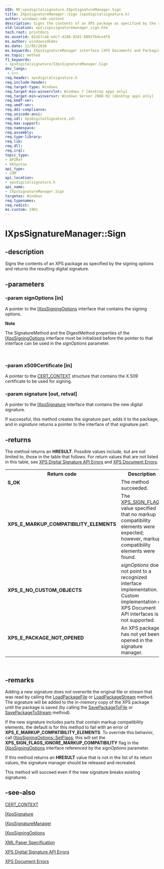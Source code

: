 ```yaml
---
UID: NF:xpsdigitalsignature.IXpsSignatureManager.Sign
title: IXpsSignatureManager::Sign (xpsdigitalsignature.h)
author: windows-sdk-content
description: Signs the contents of an XPS package as specified by the signing options and returns the resulting digital signature.
old-location: xps\ixpssignaturemanager_sign.htm
tech.root: printdocs
ms.assetid: 82a57ca8-edc7-4248-92d1-8092f6dce4f8
ms.author: windowssdkdev
ms.date: 12/05/2018
ms.keywords: IXpsSignatureManager interface [XPS Documents and Packaging],Sign method, IXpsSignatureManager.Sign, IXpsSignatureManager::Sign, Sign, Sign method [XPS Documents and Packaging], Sign method [XPS Documents and Packaging],IXpsSignatureManager interface, xps.ixpssignaturemanager_sign, xpsdigitalsignature/IXpsSignatureManager::Sign
ms.topic: method
f1_keywords:
- xpsdigitalsignature/IXpsSignatureManager.Sign
dev_langs:
 - c++
req.header: xpsdigitalsignature.h
req.include-header: 
req.target-type: Windows
req.target-min-winverclnt: Windows 7 [desktop apps only]
req.target-min-winversvr: Windows Server 2008 R2 [desktop apps only]
req.kmdf-ver: 
req.umdf-ver: 
req.ddi-compliance: 
req.unicode-ansi: 
req.idl: XpsDigitalSignature.idl
req.max-support: 
req.namespace: 
req.assembly: 
req.type-library: 
req.lib: 
req.dll: 
req.irql: 
topic_type:
- APIRef
- kbSyntax
api_type:
- COM
api_location:
- xpsdigitalsignature.h
api_name:
- IXpsSignatureManager.Sign
targetos: Windows
req.typenames: 
req.redist: 
ms.custom: 19H1
---
```


# IXpsSignatureManager::Sign


## -description


Signs the contents of an  XPS package as specified by the signing options and returns the resulting digital signature.


## -parameters




### -param signOptions [in]

A pointer to the <a href="https://docs.microsoft.com/windows/desktop/api/xpsdigitalsignature/nn-xpsdigitalsignature-ixpssigningoptions">IXpsSigningOptions</a> interface that contains the  signing options.

<div class="alert"><b>Note</b>  <p class="note">The SignatureMethod and the DigestMethod properties of the <a href="https://docs.microsoft.com/windows/desktop/api/xpsdigitalsignature/nn-xpsdigitalsignature-ixpssigningoptions">IXpsSigningOptions</a> interface must be initialized before the pointer to that interface can be used in the <i>signOptions</i> parameter.

</div>
<div> </div>

### -param x509Certificate [in]

A pointer to the <a href="https://docs.microsoft.com/windows/desktop/api/wincrypt/ns-wincrypt-cert_context">CERT_CONTEXT</a> structure that contains the X.509 certificate to be used for signing.


### -param signature [out, retval]

A pointer to the  <a href="https://docs.microsoft.com/windows/desktop/api/xpsdigitalsignature/nn-xpsdigitalsignature-ixpssignature">IXpsSignature</a> interface that contains the new digital signature.

If successful, this method creates the signature part, adds it to the package, and in <i>signature</i> returns a pointer to the interface of that signature part.


## -returns



The method returns an <b>HRESULT</b>. Possible values include, but are not limited to, those in the table that follows. For return values that are not listed in this table, see <a href="https://docs.microsoft.com/previous-versions/windows/desktop/dd372949(v=vs.85)">XPS Digital Signature API Errors</a> and  <a href="https://docs.microsoft.com/previous-versions/windows/desktop/dd372955(v=vs.85)">XPS Document Errors</a>.

<table>
<tr>
<th>Return code</th>
<th>Description</th>
</tr>
<tr>
<td width="40%">
<dl>
<dt><b>S_OK</b></dt>
</dl>
</td>
<td width="60%">
The method succeeded.

</td>
</tr>
<tr>
<td width="40%">
<dl>
<dt><b>XPS_E_MARKUP_COMPATIBILITY_ELEMENTS</b></dt>
</dl>
</td>
<td width="60%">
The <a href="https://docs.microsoft.com/windows/win32/api/xpsdigitalsignature/ne-xpsdigitalsignature-xps_sign_flags">XPS_SIGN_FLAGS</a> value specified that no markup compatibility elements were expected; however, markup compatibility elements were  found.

</td>
</tr>
<tr>
<td width="40%">
<dl>
<dt><b>XPS_E_NO_CUSTOM_OBJECTS</b></dt>
</dl>
</td>
<td width="60%">
<i>signOptions</i> does not point to a recognized interface implementation.  Custom implementation of XPS Document API interfaces is not supported.

</td>
</tr>
<tr>
<td width="40%">
<dl>
<dt><b>XPS_E_PACKAGE_NOT_OPENED</b></dt>
</dl>
</td>
<td width="60%">
An XPS package has not yet been opened in the signature manager.

</td>
</tr>
</table>
 




## -remarks



Adding a new signature does not overwrite the original file or stream that was read by calling the <a href="https://docs.microsoft.com/windows/desktop/api/xpsdigitalsignature/nf-xpsdigitalsignature-ixpssignaturemanager-loadpackagefile">LoadPackageFile</a> or <a href="https://docs.microsoft.com/windows/desktop/api/xpsdigitalsignature/nf-xpsdigitalsignature-ixpssignaturemanager-loadpackagestream">LoadPackageStream</a> method. 
    The signature will be added to the in-memory copy of the XPS package until the package is  saved (by calling the <a href="https://docs.microsoft.com/windows/desktop/api/xpsdigitalsignature/nf-xpsdigitalsignature-ixpssignaturemanager-savepackagetofile">SavePackageToFile</a> or <a href="https://docs.microsoft.com/windows/desktop/api/xpsdigitalsignature/nf-xpsdigitalsignature-ixpssignaturemanager-savepackagetostream">SavePackageToStream</a> method).

If the new signature includes parts that contain markup compatibility elements, the default is for this method to fail with an error  of <b>XPS_E_MARKUP_COMPATIBILITY_ELEMENTS</b>. 
     To override this behavior, call <a href="https://docs.microsoft.com/windows/win32/api/xpsdigitalsignature/ne-xpsdigitalsignature-xps_sign_flags">IXpsSigningOptions::SetFlags</a>; this will set the <b>XPS_SIGN_FLAGS_IGNORE_MARKUP_COMPATIBILITY</b> flag in the <a href="https://docs.microsoft.com/windows/desktop/api/xpsdigitalsignature/nn-xpsdigitalsignature-ixpssigningoptions">IXpsSigningOptions</a> interface referenced by the <i>signOptions</i> parameter.

If this method returns an <b>HRESULT</b> value that is not in the list of its return values, the signature manager should be released and recreated.

This method will succeed  even if the new signature breaks existing signatures.




## -see-also




<a href="https://docs.microsoft.com/windows/desktop/api/wincrypt/ns-wincrypt-cert_context">CERT_CONTEXT</a>



<a href="https://docs.microsoft.com/windows/desktop/api/xpsdigitalsignature/nn-xpsdigitalsignature-ixpssignature">IXpsSignature</a>



<a href="https://docs.microsoft.com/windows/desktop/api/xpsdigitalsignature/nn-xpsdigitalsignature-ixpssignaturemanager">IXpsSignatureManager</a>



<a href="https://docs.microsoft.com/windows/desktop/api/xpsdigitalsignature/nn-xpsdigitalsignature-ixpssigningoptions">IXpsSigningOptions</a>



<a href="http://go.microsoft.com/?linkid=8435939">XML Paper Specification</a>



<a href="https://docs.microsoft.com/previous-versions/windows/desktop/dd372949(v=vs.85)">XPS Digital Signature API Errors</a>



<a href="https://docs.microsoft.com/previous-versions/windows/desktop/dd372955(v=vs.85)">XPS Document Errors</a>
 

 

